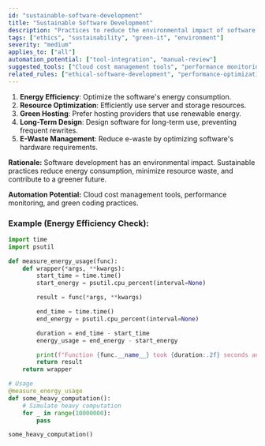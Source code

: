 ```yaml
---
id: "sustainable-software-development"
title: "Sustainable Software Development"
description: "Practices to reduce the environmental impact of software development through energy efficiency, resource optimization, and long-term design."
tags: ["ethics", "sustainability", "green-it", "environment"]
severity: "medium"
applies_to: ["all"]
automation_potential: ["tool-integration", "manual-review"]
suggested_tools: ["Cloud cost management tools", "performance monitoring"]
related_rules: ["ethical-software-development", "performance-optimization"]
---
```


1.  **Energy Efficiency**: Optimize the software's energy consumption.
2.  **Resource Optimization**: Efficiently use server and storage resources.
3.  **Green Hosting**: Prefer hosting providers that use renewable energy.
4.  **Long-Term Design**: Design software for long-term use, preventing frequent rewrites.
5.  **E-Waste Management**: Reduce e-waste by optimizing software's hardware requirements.

**Rationale:** Software development has an environmental impact. Sustainable practices reduce energy consumption, minimize resource waste, and contribute to a greener future.

**Automation Potential:** Cloud cost management tools, performance monitoring, and green coding practices.

### Example (Energy Efficiency Check):
```python
import time
import psutil

def measure_energy_usage(func):
    def wrapper(*args, **kwargs):
        start_time = time.time()
        start_energy = psutil.cpu_percent(interval=None)

        result = func(*args, **kwargs)

        end_time = time.time()
        end_energy = psutil.cpu_percent(interval=None)

        duration = end_time - start_time
        energy_usage = end_energy - start_energy

        print(f"Function {func.__name__} took {duration:.2f} seconds and used {energy_usage:.2f}% CPU.")
        return result
    return wrapper

# Usage
@measure_energy_usage
def some_heavy_computation():
    # Simulate heavy computation
    for _ in range(10000000):
        pass

some_heavy_computation()
```
